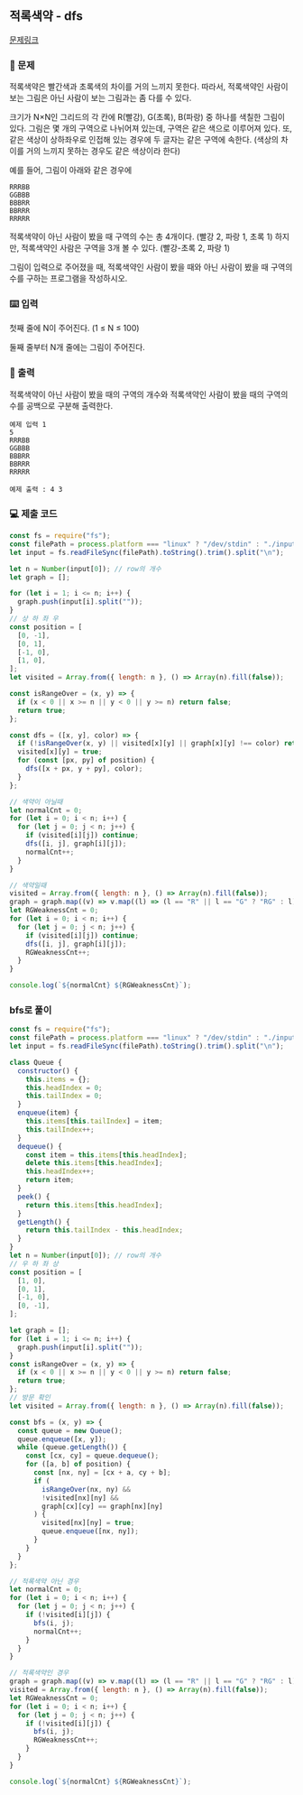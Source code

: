 ## 적록색약 - dfs

[문제링크](https://www.acmicpc.net/problem/10026)

### 🙏 문제

적록색약은 빨간색과 초록색의 차이를 거의 느끼지 못한다. 따라서, 적록색약인 사람이 보는 그림은 아닌 사람이 보는 그림과는 좀 다를 수 있다.

크기가 N×N인 그리드의 각 칸에 R(빨강), G(초록), B(파랑) 중 하나를 색칠한 그림이 있다. 그림은 몇 개의 구역으로 나뉘어져 있는데, 구역은 같은 색으로 이루어져 있다. 또, 같은 색상이 상하좌우로 인접해 있는 경우에 두 글자는 같은 구역에 속한다. (색상의 차이를 거의 느끼지 못하는 경우도 같은 색상이라 한다)

예를 들어, 그림이 아래와 같은 경우에

```text
RRRBB
GGBBB
BBBRR
BBRRR
RRRRR
```

적록색약이 아닌 사람이 봤을 때 구역의 수는 총 4개이다. (빨강 2, 파랑 1, 초록 1) 하지만, 적록색약인 사람은 구역을 3개 볼 수 있다. (빨강-초록 2, 파랑 1)

그림이 입력으로 주어졌을 때, 적록색약인 사람이 봤을 때와 아닌 사람이 봤을 때 구역의 수를 구하는 프로그램을 작성하시오.

### ⌨️ 입력

첫째 줄에 N이 주어진다. (1 ≤ N ≤ 100)

둘째 줄부터 N개 줄에는 그림이 주어진다.

### 🎨 출력

적록색약이 아닌 사람이 봤을 때의 구역의 개수와 적록색약인 사람이 봤을 때의 구역의 수를 공백으로 구분해 출력한다.

```
예제 입력 1
5
RRRBB
GGBBB
BBBRR
BBRRR
RRRRR

예제 출력 : 4 3
```

### 💻 제출 코드

```javascript
const fs = require("fs");
const filePath = process.platform === "linux" ? "/dev/stdin" : "./input.txt";
let input = fs.readFileSync(filePath).toString().trim().split("\n");

let n = Number(input[0]); // row의 개수
let graph = [];

for (let i = 1; i <= n; i++) {
  graph.push(input[i].split(""));
}
// 상 하 좌 우
const position = [
  [0, -1],
  [0, 1],
  [-1, 0],
  [1, 0],
];
let visited = Array.from({ length: n }, () => Array(n).fill(false));

const isRangeOver = (x, y) => {
  if (x < 0 || x >= n || y < 0 || y >= n) return false;
  return true;
};

const dfs = ([x, y], color) => {
  if (!isRangeOver(x, y) || visited[x][y] || graph[x][y] !== color) return;
  visited[x][y] = true;
  for (const [px, py] of position) {
    dfs([x + px, y + py], color);
  }
};

// 색약이 아닐때
let normalCnt = 0;
for (let i = 0; i < n; i++) {
  for (let j = 0; j < n; j++) {
    if (visited[i][j]) continue;
    dfs([i, j], graph[i][j]);
    normalCnt++;
  }
}

// 색약일때
visited = Array.from({ length: n }, () => Array(n).fill(false));
graph = graph.map((v) => v.map((l) => (l == "R" || l == "G" ? "RG" : l)));
let RGWeaknessCnt = 0;
for (let i = 0; i < n; i++) {
  for (let j = 0; j < n; j++) {
    if (visited[i][j]) continue;
    dfs([i, j], graph[i][j]);
    RGWeaknessCnt++;
  }
}

console.log(`${normalCnt} ${RGWeaknessCnt}`);
```

### bfs로 풀이

```javascript
const fs = require("fs");
const filePath = process.platform === "linux" ? "/dev/stdin" : "./input.txt";
let input = fs.readFileSync(filePath).toString().trim().split("\n");

class Queue {
  constructor() {
    this.items = {};
    this.headIndex = 0;
    this.tailIndex = 0;
  }
  enqueue(item) {
    this.items[this.tailIndex] = item;
    this.tailIndex++;
  }
  dequeue() {
    const item = this.items[this.headIndex];
    delete this.items[this.headIndex];
    this.headIndex++;
    return item;
  }
  peek() {
    return this.items[this.headIndex];
  }
  getLength() {
    return this.tailIndex - this.headIndex;
  }
}
let n = Number(input[0]); // row의 개수
// 우 하 좌 상
const position = [
  [1, 0],
  [0, 1],
  [-1, 0],
  [0, -1],
];

let graph = [];
for (let i = 1; i <= n; i++) {
  graph.push(input[i].split(""));
}
const isRangeOver = (x, y) => {
  if (x < 0 || x >= n || y < 0 || y >= n) return false;
  return true;
};
// 방문 확인
let visited = Array.from({ length: n }, () => Array(n).fill(false));

const bfs = (x, y) => {
  const queue = new Queue();
  queue.enqueue([x, y]);
  while (queue.getLength()) {
    const [cx, cy] = queue.dequeue();
    for ([a, b] of position) {
      const [nx, ny] = [cx + a, cy + b];
      if (
        isRangeOver(nx, ny) &&
        !visited[nx][ny] &&
        graph[cx][cy] == graph[nx][ny]
      ) {
        visited[nx][ny] = true;
        queue.enqueue([nx, ny]);
      }
    }
  }
};

// 적록색약 아닌 경우
let normalCnt = 0;
for (let i = 0; i < n; i++) {
  for (let j = 0; j < n; j++) {
    if (!visited[i][j]) {
      bfs(i, j);
      normalCnt++;
    }
  }
}

// 적록색약인 경우
graph = graph.map((v) => v.map((l) => (l == "R" || l == "G" ? "RG" : l)));
visited = Array.from({ length: n }, () => Array(n).fill(false));
let RGWeaknessCnt = 0;
for (let i = 0; i < n; i++) {
  for (let j = 0; j < n; j++) {
    if (!visited[i][j]) {
      bfs(i, j);
      RGWeaknessCnt++;
    }
  }
}

console.log(`${normalCnt} ${RGWeaknessCnt}`);
```
